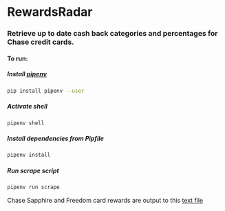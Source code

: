 # RewardsRadar

### Retrieve up to date cash back categories and percentages for Chase credit cards.

#### To run:

##### Install [pipenv](https://pipenv.pypa.io/en/latest/installation.html)
```bash
pip install pipenv --user
```

##### Activate shell
```bash
pipenv shell
```

##### Install dependencies from Pipfile
```bash
pipenv install
```

##### Run scrape script
```bash
pipenv run scrape
```

Chase Sapphire and Freedom card rewards are output to this [text file](https://github.com/aww2539/RewardsRadar/blob/4a5d1b2b74f9f4b3c5aa0cd59a97d3191b5e587a/chase/output/chase_rewards.txt)
